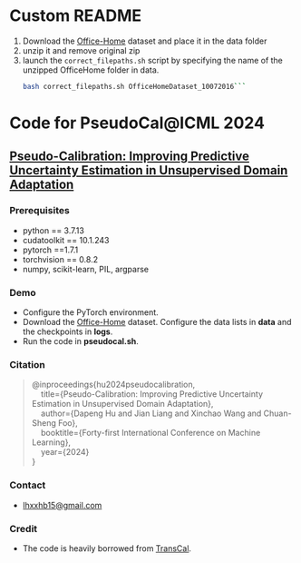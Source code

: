 # Custom README
1) Download the [Office-Home](https://www.hemanthdv.org/officeHomeDataset.html) dataset and place it in the data folder
2) unzip it and remove original zip
3) launch the `correct_filepaths.sh` script by specifying the name of the unzipped OfficeHome folder in data.
   ```bash
   bash correct_filepaths.sh OfficeHomeDataset_10072016```

# Code for **PseudoCal**@ICML 2024

## [**Pseudo-Calibration: Improving Predictive Uncertainty Estimation in Unsupervised Domain Adaptation**](https://openreview.net/forum?id=XnsI1HKAKC)

### Prerequisites
- python == 3.7.13 
- cudatoolkit == 10.1.243
- pytorch ==1.7.1
- torchvision == 0.8.2
- numpy, scikit-learn, PIL, argparse

### Demo

- Configure the PyTorch environment.
- Download the [Office-Home](https://www.hemanthdv.org/officeHomeDataset.html) dataset. Configure the data lists in **data** and the checkpoints in **logs**.
- Run the code in **pseudocal.sh**.


### Citation

> @inproceedings{hu2024pseudocalibration,  
> &nbsp; &nbsp;  title={Pseudo-Calibration: Improving Predictive Uncertainty Estimation in Unsupervised Domain Adaptation},  
> &nbsp; &nbsp;  author={Dapeng Hu and Jian Liang and Xinchao Wang and Chuan-Sheng Foo},  
> &nbsp; &nbsp;  booktitle={Forty-first International Conference on Machine Learning},   
> &nbsp; &nbsp;  year={2024}  
> }


### Contact

- [lhxxhb15@gmail.com](lhxxhb15@gmail.com)


### Credit
- The code is heavily borrowed from [TransCal](https://github.com/thuml/TransCal).
